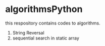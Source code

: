 # algorithmsPython
this respository contains codes to algorithms.

1. String Reversal
2. sequential search in static array
